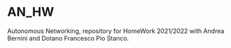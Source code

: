 # AN_HW
Autonomous Networking, repository for HomeWork 2021/2022 with Andrea Bernini and Dotano Francesco Pio Stanco.
